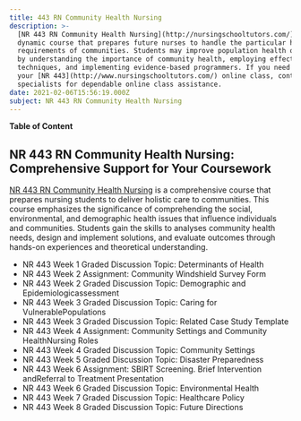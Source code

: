 ```yaml
---
title: 443 RN Community Health Nursing
description: >-
  [NR 443 RN Community Health Nursing](http://nursingschooltutors.com/) is a
  dynamic course that prepares future nurses to handle the particular healthcare
  requirements of communities. Students may improve population health outcomes
  by understanding the importance of community health, employing effective
  techniques, and implementing evidence-based programmers. If you need help with
  your [NR 443](http://www.nursingschooltutors.com/) online class, contact our
  specialists for dependable online class assistance.
date: 2021-02-06T15:56:19.000Z
subject: NR 443 RN Community Health Nursing
---
```


**Table of Content**

## NR 443 RN Community Health Nursing: Comprehensive Support for Your Coursework

[NR 443 RN Community Health Nursing](http://nursingschooltutors.com/) is a comprehensive course that prepares nursing students to deliver holistic care to communities. This course emphasizes the significance of comprehending the social, environmental, and demographic health issues that influence individuals and communities. Students gain the skills to analyses community health needs, design and implement solutions, and evaluate outcomes through hands-on experiences and theoretical understanding.

* NR 443 Week 1 Graded Discussion Topic: Determinants of Health
* NR 443 Week 2 Assignment: Community Windshield Survey Form
* NR 443 Week 2 Graded Discussion Topic: Demographic and Epidemiologicassessment
* NR 443 Week 3 Graded Discussion Topic: Caring for VulnerablePopulations
* NR 443 Week 3 Graded Discussion Topic: Related Case Study Template
* NR 443 Week 4 Assignment: Community Settings and Community HealthNursing Roles
* NR 443 Week 4 Graded Discussion Topic: Community Settings
* NR 443 Week 5 Graded Discussion Topic: Disaster Preparedness
* NR 443 Week 6 Assignment: SBIRT Screening. Brief Intervention andReferral to Treatment Presentation
* NR 443 Week 6 Graded Discussion Topic: Environmental Health
* NR 443 Week 7 Graded Discussion Topic: Healthcare Policy
* NR 443 Week 8 Graded Discussion Topic: Future Directions


